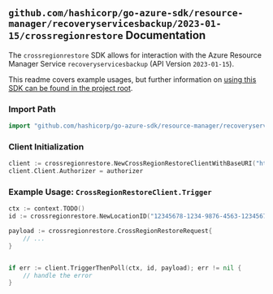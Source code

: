 
## `github.com/hashicorp/go-azure-sdk/resource-manager/recoveryservicesbackup/2023-01-15/crossregionrestore` Documentation

The `crossregionrestore` SDK allows for interaction with the Azure Resource Manager Service `recoveryservicesbackup` (API Version `2023-01-15`).

This readme covers example usages, but further information on [using this SDK can be found in the project root](https://github.com/hashicorp/go-azure-sdk/tree/main/docs).

### Import Path

```go
import "github.com/hashicorp/go-azure-sdk/resource-manager/recoveryservicesbackup/2023-01-15/crossregionrestore"
```


### Client Initialization

```go
client := crossregionrestore.NewCrossRegionRestoreClientWithBaseURI("https://management.azure.com")
client.Client.Authorizer = authorizer
```


### Example Usage: `CrossRegionRestoreClient.Trigger`

```go
ctx := context.TODO()
id := crossregionrestore.NewLocationID("12345678-1234-9876-4563-123456789012", "locationValue")

payload := crossregionrestore.CrossRegionRestoreRequest{
	// ...
}


if err := client.TriggerThenPoll(ctx, id, payload); err != nil {
	// handle the error
}
```

